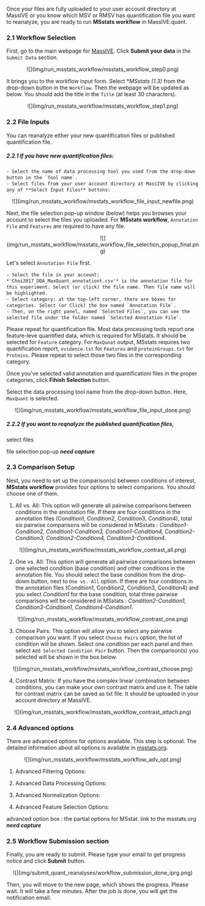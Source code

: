
Once your files are fully uploaded to your user account directory at MassIVE or you know which MSV or RMSV has quantification file you want to reanalyze, you are ready to run **MSstats workflow** in MassIVE.quant.

### 2.1 Workflow Selection

First, go to the main webpage for [MassIVE](https://massive.ucsd.edu/ProteoSAFe/static/massive.jsp). Click **Submit your data** in the `Submit Data` section. 

<center>
![](img/run_msstats_workflow/msstats_workflow_step0.png)
</center>

It brings you to the workflow input form. Select **MSstats (1.3)* from the drop-down button in the `Workflow`. Then the webpage will be updated as below. You should add the title in the `Title` (at least 30 characters).

<center>
![](img/run_msstats_workflow/msstats_workflow_step1.png)
</center>


### 2.2 File Inputs

You can reanalyze either your new quantification files or published quantification file.

##### 2.2.1 If you have new quantification files:
    
    - Select the name of data processing tool you used from the drop-down button in the `Tool name`.
    - Select files from your user account directory at MassIVE by clicking any of **Select Input Files** buttons:

<center>
![](img/run_msstats_workflow/msstats_workflow_file_input_newfile.png)
</center>


Next, the file selection pop-up window (below) helps you browses your account to select the files you uploaded. For **MSstats workflow**, `Annotation File` and `Features` are required to have any file.

<center>
![](img/run_msstats_workflow/msstats_workflow_file_selection_popup_final.png)
</center>

Let's select `Annotation File` first.

    - Select the file in your account: *'Choi2017_DDA_MaxQuant_annotationt.csv'* is the annotation file for this experiment. Select (or click) the file name. Then file name will be highlighted.
    - Select category: at the top-left corner, there are boxes for categories. Select (or Click) the box named `Annotation File`.
    - Then, on the right panel, named `Selected Files`, you can see the selected file under the folder named `Selected Annotation File`.

Please repeat for quantification file. Most data processing tools report one feature-leve quantified data, which is required for MSstats. It should be selected for `Feature` category. For `MaxQunat` output, MSstats requires two quantification report, `evidence.txt` for `Features` and `proteinGroups.txt` for `Proteins`. Please repeat to select those two files in the corresponding category.

Once you've selected valid annotation and quantificationi files in the proper categories, click **Fihish Selection** button.


Select the data processing tool name from the drop-down button. Here, `MaxQuant` is selected.

<center>
![](img/run_msstats_workflow/msstats_workflow_file_input_done.png)
</center>


##### 2.2.2 If you want to reqnalyze the published quantification files,


select files

file selection pop-up
**_need capture_**



### 2.3 Comparison Setup
Next, you need to set up the comparison(s) between conditions of interest, **MSstats workflow** provides four options to select comparions. You should choose one of them.

1. All vs. All: This option will generate all pairwise comparisons between conditions in the annotation file. If there are four conditions in the annotation files (Condition1, Condition2, Condition3, Condition4), total six pairwise comparisons will be considered in MSstats : _Condition1-Condition2, Condition1-Condition3, Condition1-Condition4, Condition2-Condition3, Condition2-Condition4, Condition3-Condition4_.

<center>
![](img/run_msstats_workflow/msstats_workflow_contrast_all.png)
</center>

2. One vs. All: This option will generate all pairwise comparisons between one selected condition (base condition) and other conditions in the annotation file. You should select the base condition from the drop-down button, next to `One vs. All` option. If there are four conditions in the annotation files (Condition1, Condition2, Condition3, Condition4) and you select _Condition1_ for the base condition, total three pairwise comparisons will be considered in MSstats : _Condition2-Condition1, Condition3-Condition1, Condition4-Condition1_.

<center>
![](img/run_msstats_workflow/msstats_workflow_contrast_one.png)
</center>

3. Choose Pairs: This option will allow you to select any pairwise comparison you want. If you select `Choose Pairs` option, the list of condition will be shown. Select one condition per each panel and then select `Add Selected Condition Pair` button. Then the comparison(s) you selected will be shown in the box below.

<center>
![](img/run_msstats_workflow/msstats_workflow_contrast_choose.png)
</center>

4. Contrast Matrix: If you have the complex linear combination between conditions, you can make your own contrast matrix and use it. The table for contrast matrix can be saved as txt file. It should be uploaded in your account directory at MassIVE.

<center>
![](img/run_msstats_workflow/msstats_workflow_contrast_attach.png)
</center>


### 2.4 Advanced options

There are advanced options for options available. This step is optional. The detailed information about all options is available in [msstats.org](http://msstats.org/msstats-2/).

<center>
![](img/run_msstats_workflow/msstats_workflow_adv_opt.png)
</center>

1. Advanced Filtering Options:

2. Advanced Data Processing Options:

3. Advanced Normalization Options:

4. Advanced Feature Selection Options:

advanced option box : the partial options for MSstat. link to the msstats.org
**_need capture_**



### 2.5 Workflow Submission section

Finally, you are ready to submit. Please type your email to get progress notice and click **Submit** button.

<center>
![](img/submit_quant_reanalyses/workflow_submission_done_iprg.png)
</center>


Then, you will move to the new page, which shows the progress. Please wait. It will take a few minutes. After the job is done, you will get the notification email.

